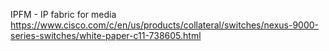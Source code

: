 IPFM - IP fabric for media  
https://www.cisco.com/c/en/us/products/collateral/switches/nexus-9000-series-switches/white-paper-c11-738605.html
